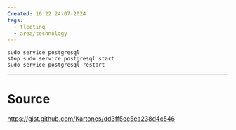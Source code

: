 ```yaml
---
Created: 16:22 24-07-2024
tags:
  - fleeting
  - area/technology
---
```


```shell
sudo service postgresql
stop sudo service postgresql start 
sudo service postgresql restart

```

   


--- 
# Source

https://gist.github.com/Kartones/dd3ff5ec5ea238d4c546